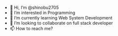 - 👋 Hi, I’m @shinobu2705
- 👀 I’m interested in Programming
- 🌱 I’m currently learning Web System Development
- 💞️ I’m looking to collaborate on full stack developer
- 📫 How to reach me? 

<!---
shinobu2705/shinobu2705 is a ✨ special ✨ repository because its `README.md` (this file) appears on your GitHub profile.
You can click the Preview link to take a look at your changes.
--->
